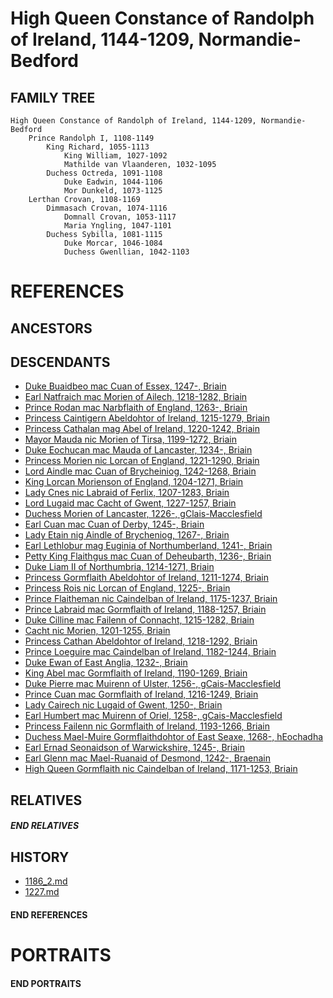 # High Queen Constance of Randolph of Ireland, 1144-1209, Normandie-Bedford

## FAMILY TREE 

```
High Queen Constance of Randolph of Ireland, 1144-1209, Normandie-Bedford
    Prince Randolph I, 1108-1149
        King Richard, 1055-1113
            King William, 1027-1092
            Mathilde van Vlaanderen, 1032-1095
        Duchess Octreda, 1091-1108
            Duke Eadwin, 1044-1106
            Mor Dunkeld, 1073-1125
    Lerthan Crovan, 1108-1169
        Dimmasach Crovan, 1074-1116
            Domnall Crovan, 1053-1117
            Maria Yngling, 1047-1101
        Duchess Sybilla, 1081-1115
            Duke Morcar, 1046-1084
            Duchess Gwenllian, 1042-1103
```

# REFERENCES

## ANCESTORS

## DESCENDANTS
* [Duke Buaidbeo mac Cuan of Essex, 1247-, Briain](buaidbeo_mac_cuan_1247.md)
* [Earl Natfraich mac Morien of Ailech, 1218-1282, Briain](natfraich_mac_morien_1218.md)
* [Prince Rodan mac Narbflaith of England, 1263-, Briain](rodan_mac_narbflaith_1263.md)
* [Princess Caintigern Abeldohtor of Ireland, 1215-1279, Briain](caintigern_abeldohtor_1215.md)
* [Princess Cathalan mag Abel of Ireland, 1220-1242, Briain](cathalan_mag_abel_1220.md)
* [Mayor Mauda nic Morien of Tirsa, 1199-1272, Briain](mauda_nic_morien_1199.md)
* [Duke Eochucan mac Mauda of Lancaster, 1234-, Briain](eochucan_mac_mauda_1234.md)
* [Princess Morien nic Lorcan of England, 1221-1290, Briain](morien_nic_lorcan_1221.md)
* [Lord Aindle mac Cuan of Brycheiniog, 1242-1268, Briain](aindle_mac_cuan_1242.md)
* [King Lorcan Morienson of England, 1204-1271, Briain](lorcan_morienson_1204.md)
* [Lady Cnes nic Labraid of Ferlix, 1207-1283, Briain](cnes_nic_labraid_1207.md)
* [Lord Lugaid mac Cacht of Gwent, 1227-1257, Briain](lugaid_mac_cacht_1227.md)
* [Duchess Morien of Lancaster, 1226-, gClais-Macclesfield](morien_1226.md)
* [Earl Cuan mac Cuan of Derby, 1245-, Briain](cuan_mac_cuan_1245.md)
* [Lady Etain nig Aindle of Brycheniog, 1267-, Briain](etain_nig_aindle_1267.md)
* [Earl Lethlobur mag Euginia of Northumberland, 1241-, Briain](lethlobur_mag_euginia_1241.md)
* [Petty King Flaithgus mac Cuan of Deheubarth, 1236-, Briain](flaithgus_mac_cuan_1236.md)
* [Duke Liam II of Northumbria, 1214-1271, Briain](liam_ii_1214.md)
* [Princess Gormflaith Abeldohtor of Ireland, 1211-1274, Briain](gormflaith_abeldohtor_1211.md)
* [Princess Rois nic Lorcan of England, 1225-, Briain](rois_nic_lorcan_1225.md)
* [Prince Flaitheman nic Caindelban of Ireland, 1175-1237, Briain](flaitheman_nic_caindelban_1175.md)
* [Prince Labraid mac Gormflaith of Ireland, 1188-1257, Briain](labraid_mac_gormflaith_1188.md)
* [Duke Cilline mac Failenn of Connacht, 1215-1282, Briain](cilline_mac_failenn_1215.md)
* [Cacht nic Morien, 1201-1255, Briain](cacht_nic_morien_1201.md)
* [Princess Cathan Abeldohtor of Ireland, 1218-1292, Briain](cathan_abeldohtor_1218.md)
* [Prince Loeguire mac Caindelban of Ireland, 1182-1244, Briain](loeguire_mac_caindelban_1182.md)
* [Duke Ewan of East Anglia, 1232-, Briain](ewan_1232.md)
* [King Abel mac Gormflaith of Ireland, 1190-1269, Briain](abel_mac_gormflaith_1190.md)
* [Duke Pierre mac Muirenn of Ulster, 1256-, gCais-Macclesfield](pierre_mac_muirenn_1256.md)
* [Prince Cuan mac Gormflaith of Ireland, 1216-1249, Briain](cuan_mac_gormflaith_1216.md)
* [Lady Cairech nic Lugaid of Gwent, 1250-, Briain](cairech_nic_lugaid_1250.md)
* [Earl Humbert mac Muirenn of Oriel, 1258-, gCais-Macclesfield](humbert_mac_muirenn_1258.md)
* [Princess Failenn nic Gormflaith of Ireland, 1193-1266, Briain](failenn_nic_gormflaith_1193.md)
* [Duchess Mael-Muire Gormflaithdohtor of East Seaxe, 1268-, hEochadha](mael-muire_gormflaithdohtor_1268.md)
* [Earl Ernad Seonaidson of Warwickshire, 1245-, Briain](ernad_seonaidson_1245.md)
* [Earl Glenn mac Mael-Ruanaid of Desmond, 1242-, Braenain](glenn_mac_mael-ruanaid_1242.md)
* [High Queen Gormflaith nic Caindelban of Ireland, 1171-1253, Briain](gormflaith_nic_caindelban_1171.md)

## RELATIVES

##### END RELATIVES 
## HISTORY
* [1186_2.md](../h/1186_2.md)
* [1227.md](../h/1227.md)

#### END REFERENCES

# PORTRAITS

#### END PORTRAITS

